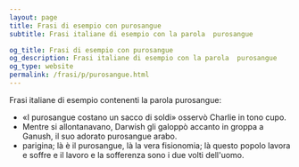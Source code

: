 ```yaml
---
layout: page
title: Frasi di esempio con purosangue 
subtitle: Frasi italiane di esempio con la parola  purosangue

og_title: Frasi di esempio con purosangue 
og_description: Frasi italiane di esempio con la parola  purosangue
og_type: website
permalink: /frasi/p/purosangue.html
---
```


Frasi italiane di esempio contenenti la parola purosangue:


- «I purosangue costano un sacco di soldi» osservò Charlie in tono cupo.
- Mentre si allontanavano, Darwish gli galoppò accanto in groppa a Ganush, il suo adorato purosangue arabo.
- parigina; là è il purosangue, là la vera fisionomia; là questo popolo lavora e soffre e il lavoro e la sofferenza sono i due volti dell'uomo.
